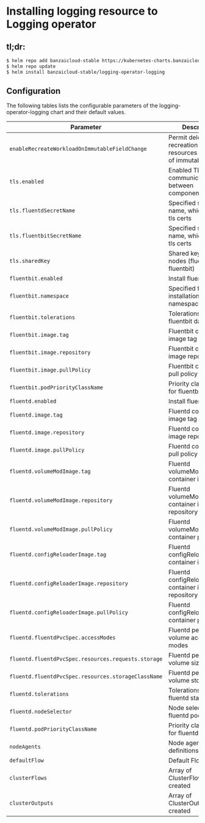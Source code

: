 # Installing logging resource to Logging operator

## tl;dr:

```bash
$ helm repo add banzaicloud-stable https://kubernetes-charts.banzaicloud.com
$ helm repo update
$ helm install banzaicloud-stable/logging-operator-logging
```

## Configuration

The following tables lists the configurable parameters of the logging-operator-logging chart and their default values.

| Parameter                                           | Description                                                              | Default                                                    |
| --------------------------------------------------- | ------------------------------------------------------                   | ------------------------------                             |
| `enableRecreateWorkloadOnImmutableFieldChange`      | Permit deletion and recreation of resources on update of immutable field | false                                                      |
| `tls.enabled`                                       | Enabled TLS communication between components                             | true                                                       |
| `tls.fluentdSecretName`                             | Specified secret name, which contain tls certs                           | This will overwrite automatic Helm certificate generation. |
| `tls.fluentbitSecretName`                           | Specified secret name, which contain tls certs                           | This will overwrite automatic Helm certificate generation. |
| `tls.sharedKey`                                     | Shared key between nodes (fluentd-fluentbit)                             | [autogenerated]                                            |
| `fluentbit.enabled`                                 | Install fluent-bit                                                       | true                                                       |
| `fluentbit.namespace`                               | Specified fluentbit installation namespace                               | same as operator namespace                                 |
| `fluentbit.tolerations`                             | Tolerations for fluentbit daemonset                                      | none                                                       |
| `fluentbit.image.tag`                               | Fluentbit container image tag                                            | `1.8.5`                                                    |
| `fluentbit.image.repository`                        | Fluentbit container image repository                                     | `fluent/fluent-bit`                                        |
| `fluentbit.image.pullPolicy`                        | Fluentbit container pull policy                                          | `IfNotPresent`                                             |
| `fluentbit.podPriorityClassName`                    | Priority class name for fluentbit pods                                   | none                                                       |
| `fluentd.enabled`                                   | Install fluentd                                                          | true                                                       |
| `fluentd.image.tag`                                 | Fluentd container image tag                                              | `v1.13.3-alpine-4`                                          |
| `fluentd.image.repository`                          | Fluentd container image repository                                       | `ghcr.io/banzaicloud/fluentd`                                      |
| `fluentd.image.pullPolicy`                          | Fluentd container pull policy                                            | `IfNotPresent`                                             |
| `fluentd.volumeModImage.tag`                        | Fluentd volumeModImage container image tag                               | `latest`                                                   |
| `fluentd.volumeModImage.repository`                 | Fluentd volumeModImage container image repository                        | `busybox`                                                  |
| `fluentd.volumeModImage.pullPolicy`                 | Fluentd volumeModImage container pull policy                             | `IfNotPresent`                                             |
| `fluentd.configReloaderImage.tag`                   | Fluentd configReloaderImage container image tag                          | `v0.2.2`                                                   |
| `fluentd.configReloaderImage.repository`            | Fluentd configReloaderImage container image repository                   | `jimmidyson/configmap-reload`                              |
| `fluentd.configReloaderImage.pullPolicy`            | Fluentd configReloaderImage container pull policy                        | `IfNotPresent`                                             |
| `fluentd.fluentdPvcSpec.accessModes`                | Fluentd persistence volume access modes                                  | `[ReadWriteOnce]`                                          |
| `fluentd.fluentdPvcSpec.resources.requests.storage` | Fluentd persistence volume size                                          | `21Gi`                                                     |
| `fluentd.fluentdPvcSpec.resources.storageClassName` | Fluentd persistence volume storageclass                                  | `""`                                                       |
| `fluentd.tolerations`                               | Tolerations for fluentd statefulset                                      | none                                                       |
| `fluentd.nodeSelector`                              | Node selector for fluentd pods                                           | none                                                       |
| `fluentd.podPriorityClassName`                      | Priority class name for fluentd pods                                     | none                                                       |
| `nodeAgents`             | Node agents definitions                                     | {}}                                                       |
| `defaultFlow`                                       | Default Flow                                                             | {}                                                         |
| `clusterFlows`                                      | Array of ClusterFlows to be created                                      | []                                                         |
| `clusterOutputs`                                    | Array of ClusterOutputs to be created                                    | []                                                         |
